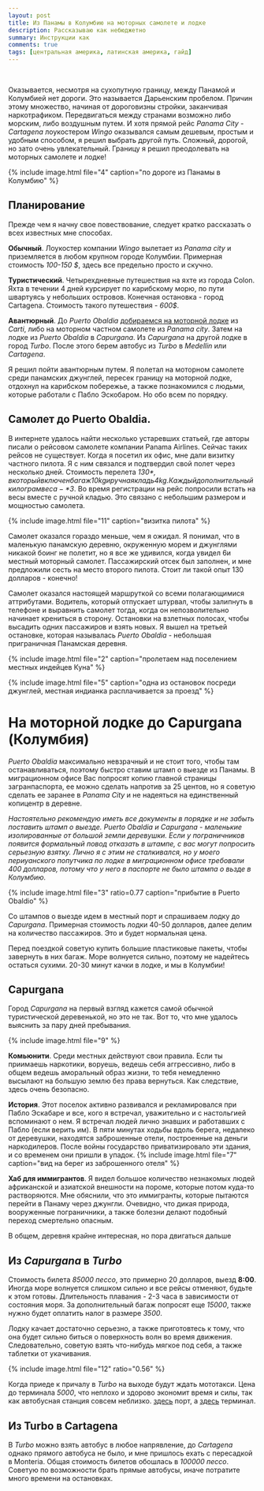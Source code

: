 ```yaml
---
layout: post
title: Из Панамы в Колумбию на моторных самолете и лодке
description: Рассказываю как небюджетно
summary: Инструкции как 
comments: true
tags: [центральная америка, латинская америка, гайд]
---
```


<br/>

Оказывается, несмотря на сухопутную границу, между Панамой и Колумбией нет дороги. Это называется Дарьенским пробелом. Причин этому множество, начиная от дороговизны стройки, заканчивая наркотрафиком. Передвигаться между странами возможно либо морским, либо воздушным путем. И хотя прямой рейс *Panama City - Cartagena* лоукостером *Wingo* оказывался самым дешевым, простым и удобным способом, я решил выбрать другой путь. Сложный, дорогой, но зато очень увлекательный. Границу я решил преодолевать на моторных самолете и лодке! 

{% 
  include image.html 
  file="4"
  caption="по дороге из Панамы в Колумбию"
%}

## Планирование

Прежде чем я начну свое повествование, следует кратко рассказать о всех известных мне способах. 

**Обычный**. Лоукостер компании *Wingo* вылетает из *Panama city* и приземляется в любом крупном городе Колумбии. Примерная стоимость *100-150 $*, здесь все предельно просто и скучно.

**Туристический**. Четырехдневные путешествия на яхте из города Colon. Яхта в течении 4 дней курсирует по карибскому морю, по пути швартуясь у небольших островов. Конечная остановка - город Cartagena. Стоимость такого путешествия - *600$*. 

**Авантюрный**. До *Puerto Obaldia* [добираемся на моторной лодке](https://www.soultrotting.com/border-crossing-between-panama-and-colombia) из *Carti*, либо на моторном частном самолете из *Panama city*. Затем на лодке из *Puerto Obaldia* в *Capurgana*. Из *Capurgana* на другой лодке в город *Turbo*. После этого берем автобус из *Turbo* в *Medellin* или *Cartagena*. 

Я решил пойти авантюрным путем. Я полетал на моторном самолете среди панамских джунглей, пересек границу на моторной лодке, отдохнул на карибском побережье, а также познакомился с людьми, которые работали с Пабло Эскобаром. Но обо всем по порядку.  

## Самолет до Puerto Obaldia. 
В интернете удалось найти несколько устаревших статьей, где авторы писали о рейсовом самолете компании Panama Airlines. Сейчас таких рейсов не существует. Когда я посетил их офис, мне дали визитку частного пилота. Я с ним связался и подтвердил свой полет через несколько дней. Стоимость перелета *130$*, в который включен багаж 10kg и ручная кладь 4kg. Каждый дополнительный килограм веса - *3$*. Во время регистрации на рейс попросили встать на весы вместе с ручной кладью. Это связано с небольшим размером и мощностью самолета.

{% 
  include image.html 
  file="11"
  caption="визитка пилота"
%}

Самолет оказался гораздо меньше, чем я ожидал. Я понимал, что в маленькую панамскую деревню, окруженную морем и джунглями никакой боинг не полетит, но я все же удивился, когда увидел 6и местный моторный самолет. Пассажирский отсек был заполнен, и мне предложили сесть на место второго пилота. Стоит ли такой опыт 130 долларов - конечно!


Самолет оказался настоящей маршруткой со всеми полагающимися аттрибутами. Водитель, который отпускает штурвал, чтобы залипнуть в телефоне и выравнить самолет тогда, когда он непозволительно начинает крениться в сторону. Остановки на взлетных полосах, чтобы высадить одних пассажиров и взять новых. Я вышел на третьей остановке, которая называлась *Puerto Obaldia* - небольшая приграничная Панамская деревня. 

{% 
  include image.html 
  file="2"
  caption="пролетаем над поселением местных индейцев Куна"
%}

{% 
  include image.html 
  file="5"
  caption="одна из остановок посреди джунглей, местная индианка расплачивается за проезд"
%}

 
# На моторной лодке до Capurgana (Колумбия)

*Puerto Obaldia* максимально невзрачный и не стоит того, чтобы там останавливаться, поэтому быстро ставим штамп о выезде из Панамы. В миграционном офисе Вас попросят копию главной страницы загранпаспорта, ее можно сделать напротив за 25 центов, но я советую сделать ее заранее в *Panama City* и не надеяться на единственный копицентр в деревне. 


<p class="alert warning" style="font-size: 14px; font-style: italic">
Настоятельно рекомендую иметь все документы в порядке и не забыть поставить штамп о выезде. Puerto Obaldia и Capurgana - маленькие изолированные от большой земли деревушки. Eсли у пограничников появится формальный повод отказать в штампе, с вас могут попросить серьезную взятку. Лично я с этим не сталкивался, но у моего периуанского попутчика по лодке в миграционном офисе требовали 400 долларов, потому что у него в паспорте не было штампа о вьзде в Колумбию.
</p>

{% 
  include image.html 
  file="3"
  ratio=0.77
  caption="прибытие в Puerto Obaldio"
%}


Со штампов о выезде идем в местный порт и спрашиваем лодку до *Capurgana*. Примерная стоимость лодки 40-50 долларов, далее делим на количество пассажиров. Это и будет нормальная цена. 

Перед поездкой советую купить большие пластиковые пакеты, чтобы завернуть в них багаж. Море волнуется сильно, поэтому не надейтесь остаться сухими. 20-30 минут качки в лодке, и мы в Колумбии!

## Capurgana
Город *Capurgana* на первый взгляд кажется самой обычной туристической деревенькой, но это не так. Вот то, что мне удалось выяснить за пару дней пребывания. 

{% 
  include image.html 
  file="9"
%}

**Комьюнити**. Cреди местных действуют свои правила. Если ты приимаешь наркотики, воруешь, ведешь себя аггрессивно, либо в общем ведешь аморальный образ жизни, то тебя немедленно высылают на большую землю без права вернуться. Как следствие, здесь очень безопасно. 

**История**. Этот поселок активно развивался и рекламировался при Пабло Эскабаре и все, кого я встречал, уважительно и с настольгией вспоминают о нем. Я встречал людей лично знавших и работавших с Пабло (если верить им). В пяти минутах ходьбы вдоль берега, недалеко от деревушки, находятся заброшенные отели, построенные на деньги наркодилеров. После войны государство приватизировало эти здания, и со временем они пришли в упадок.
{% 
  include image.html 
  file="7"
  caption="вид на берег из заброшенного отеля"
%}

**Хаб для иммигрантов**. Я видел большое количество незнакомых людей африканской и азиатской внешности на пороме, которые потом куда-то растворяются. Мне обяснили, что это иммигранты, которые пытаются перейти в Панаму через джунгли. Очевидно, что дикая природа, вооруженные пограничники, а также болезни делают подобный переход смертельно опасным.

В общем, деревня крайне интересная, но пора двигаться дальше

## Из *Capurgana* в *Turbo*
Стоимость билета *85000 пессо*, это примерно 20 долларов, выезд **8:00**. Иногда море волнуется слишком сильно и все рейсы отменяют, будьте к этом готовы. Длительность плавания - 2-3 часа в зависимости от состояния моря. За дополнительный багаж попросят еще *15000*, также нужно будет оплатить налог в размере *3500*. 

Лодку качает достаточно серьезно, а также приготовтесь к тому, что она будет сильно биться о поверхность волн во время движения. Следовательно, советую взять что-нибудь мягкое под себя, а также таблетки от укачивания.

{% 
  include image.html 
  file="12"
  ratio="0.56"
%}

Когда приеде к причалу в *Turbo* на выходе будут ждать мототакси. Цена до терминала *5000*, что неплохо и здорово экономит время и силы, так как автобусная станция совсем неблизко. 
[здесь](https://www.google.com/maps/place/Muelle+turístico+manglares+pisisi/@8.0816765,-76.7258129,16z/data=!4m15!1m8!3m7!1s0x8e5065f8d65016b3:0x9676f5e2ea08da9a!2sTurbo,+Antioquia!3b1!8m2!3d8.0951588!4d-76.7284559!16zL20vMGNmOWpz!3m5!1s0x8e506facbf3f12c1:0x17352641d6474417!8m2!3d8.0816765!4d-76.7227827!16s%2Fg%2F11h2my1ggp) порт, а [здесь](https://www.google.com/maps/place/TERMINAL+DE+TRANSPORTE+DE+TURBO/@8.1017156,-76.7312425,16z/data=!4m15!1m8!3m7!1s0x8e5065f8d65016b3:0x9676f5e2ea08da9a!2sTurbo,+Antioquia!3b1!8m2!3d8.0951588!4d-76.7284559!16zL20vMGNmOWpz!3m5!1s0x8e5065380019c80d:0xe3308cdd8aacd6a3!8m2!3d8.1026659!4d-76.7299843!16s%2Fg%2F11hzx36k3b) терминал. 

## Из Turbo в Cartagena
В *Turbo* можно взять автобус в любое напрявление, до *Cartagena* однако прямого автобуса не было, и мне пришлось ехать с пересадкой в Monteria. Общая стоимость билетов обошлась в *100000 пессо*. 
Советую по возможности брать прямые автобусы, иначе потратите много времени на остановках.
